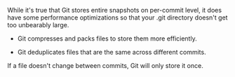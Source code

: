 While it's true that Git stores entire snapshots on per-commit level, 
it does have some performance optimizations so that your .git directory doesn't get too unbearably large.
<ul>
  <li>
    
Git compresses and packs files to store them more efficiently.
  </li>
  <li>
    
Git deduplicates files that are the same across different commits. 
  </li>
</ul>

If a file doesn't change between commits, Git will only store it once.
